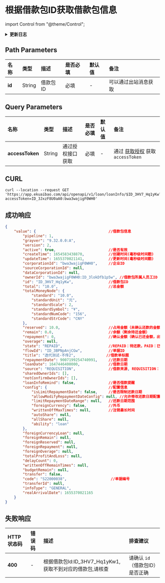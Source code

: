 # 根据借款包ID获取借款包信息

import Control from "@theme/Control";

<Control
method="GET"
url="/api/openapi/v1/loan/loanInfo/$`id`"
/>

<details>
  <summary><b>更新日志</b></summary>
  <div>

  [**1.7.1**](/docs/open-api/notice/update-log#171) -> 🆕 新增了本接口。<br/>

  </div>
</details>

## Path Parameters
| 名称 | 类型 | 描述 | 是否必填 | 默认值 | 备注 |
| :--- | :--- | :--- | :--- |:--- | :--- |
| **id** | String | 借款包ID | 必填 | - | 可以通过出站消息获取 |

## Query Parameters
| 名称 | 类型 | 描述 | 是否必填 | 默认值 | 备注 |
| :--- | :--- | :--- | :--- |:--- | :--- |
| **accessToken** | String | 通过授权接口获取 | 必填 | - | 通过 [获取授权](/docs/open-api/getting-started/auth) 获取 `accessToken` |

## CURL
```shell
curl --location --request GET 'https://app.ekuaibao.com/api/openapi/v1/loan/loanInfo/$ID_3HV7_Hq1yKw?accessToken=ID_3JxzF8U0aA0:bwa3wajigF0WH0'
```

## 成功响应
```json
{
    "value": {                                 //借款包信息
        "pipeline": 1,                         
        "grayver": "9.32.0.0:A",               
        "version": 2,                         
        "active": true,                        //是否有效
        "createTime": 1654583438870,           //创建时间(毫秒级时间戳)
        "updateTime": 1655370021141,           //更新时间(毫秒级时间戳)
        "corporationId": "bwa3wajigF0WH0",     //企业ID
        "sourceCorporationId": null,
        "dataCorporationId": null,
        "ownerId": "bwa3wajigF0WH0:ID_3lokDfb1p5w", //借款包所属人员工ID
        "id": "ID_3HV7_Hq1yKw",                //借款包ID
        "total": "10.0",                       //总金额
        "totalMoneyNode": {
            "standard": "10.0",
            "standardUnit": "元",
            "standardScale": 2,
            "standardSymbol": "¥",
            "standardNumCode": "156",
            "standardStrCode": "CNY"
        },
        "reserved": 10.0,                      //占用金额（未确认还款的金额，还款申请提交中，出纳未确认收款）
        "remain": 0.0,                         //余额（剩余待还金额）
        "repayment": 0,                        //确认金额（确认已还金额，出纳已确认收款）
        "overage": null,
        "state": "REPAID",                     //REPAID：待还款，PAID：已还清
        "flowId": "ID_3BPNpAnjCGw",            //单据ID
        "title": "迭代测试-不传2",              //借款单标题
        "repaymentDate": 9007199254740991,     //还款日期
        "loanDate": 1647446400000,             //借款日期
        "source": "REQUISITION",               //借款来源, REQUISITION：申请单，LOAN：借款（默认借款包是借款生成的）
        "sharedOwnerIds": [],
        "notConfirmOwnerIds": [],
        "loanInfoRemind": false,               //是否借款提醒
        "config": {                            //配置信息
            "isLimitRepaymentDate": false,     //是否限制还款日期  
            "allowModifyRepaymentDateConfig": null, //允许修改还款日期配置
            "limitRepaymentDateRange": null,   //还款日期范围
            "foreignCurrency": false,          //外币
            "writtenOffMaxTimes": null,        //注销最长时间
            "autoShare": null,
            "allShare": null,
            "ability": "loan"
        },
        "foreignCurrencyLoan": null,
        "foreignRemain": null,
        "foreignReserved": null,
        "foreignRepayment": null,
        "foreignOverage": null,
        "totalProfitAndLoss": null,
        "delayCount": 0,
        "writtenOffRemainTimes": null,
        "budgetRemain": null,
        "transfer": false,
        "code": "S22000038",                    //单据编号
        "transferId": null,
        "infoType": "GENERAL",
        "realArrivalDate": 1655370021165
    }
}
```

## 失败响应
| HTTP状态码 | 错误码 | 描述 | 排查建议 |
| :--- | :--- | :--- | :--- |
| **400** | - | 根据借款包Id:ID_3HV7_Hq1yKw1, 获取不到对应的借款包,请核查 | 请确认 `id`（借款包ID）是否正确 | 








